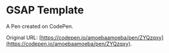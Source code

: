 # GSAP Template

A Pen created on CodePen.

Original URL: [https://codepen.io/amoebaamoeba/pen/ZYQzqxy](https://codepen.io/amoebaamoeba/pen/ZYQzqxy).

